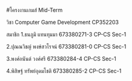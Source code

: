 #โครงงานเกมส์ Mid-Term

วิชา Computer Game Development CP352203

สมาชิก
1.ธนภูมิ แทนทุมมา 673380271-3 CP-CS Sec-1 

2.ปุณณวิชญ์ พงษ์สวโรจน์ 673380281-0 CP-CS Sec-1

3.พงศ์อนันต์ วงศ์ศรี 673380284-4 CP-CS Sec-1

4.พิสิษฐ์ ทรัพย์อุดมโชติ 673380285-2 CP-CS Sec-1
